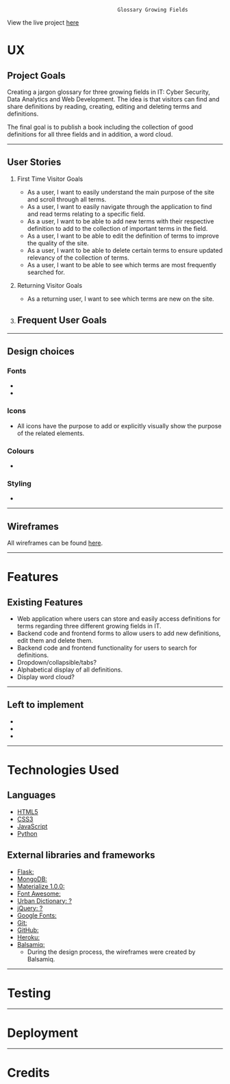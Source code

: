                                         Glossary Growing Fields
View the live project <a href="" target="_blank">here</a>

# UX
## Project Goals
Creating a jargon glossary for three growing fields in IT: Cyber Security, Data Analytics and Web Development. The idea is that visitors can find and share definitions by reading, creating, editing and deleting terms and definitions.

The final goal is to publish a book including the collection of good definitions for all three fields and in addition, a word cloud.

----
## User Stories
1. First Time Visitor Goals
    - As a user, I want to easily understand the main purpose of the site and scroll through all terms.
    - As a user, I want to easily navigate through the application to find and read terms relating to a specific field.
    - As a user, I want to be able to add new terms with their respective definition to add to the collection of important terms in the field.
    - As a user, I want to be able to edit the definition of terms to improve the quality of the site.
    - As a user, I want to be able to delete certain terms to ensure updated relevancy of the collection of terms.
    - As a user, I want to be able to see which terms are most frequently searched for.

2. Returning Visitor Goals
    - As a returning user, I want to see which terms are new on the site.

3. Frequent User Goals
    - 
    
----
## Design choices
### Fonts
- 
- 
### Icons
- All icons have the purpose to add or explicitly visually show the purpose of the related elements.
### Colours
- 
### Styling
- 


----
## Wireframes

All wireframes can be found <a href="" target="_blank">here</a>.

----
# Features
## Existing Features
- Web application where users can store and easily access definitions for terms regarding three different growing fields in IT.
- Backend code and frontend forms to allow users to add new definitions, edit them and delete them.
- Backend code and frontend functionality for users to search for definitions.
- Dropdown/collapsible/tabs?
- Alphabetical display of all definitions.
- Display word cloud?

----
## Left to implement
-
-
-

----
# Technologies Used
## Languages 
- <a href="https://en.wikipedia.org/wiki/HTML5" target="_blank"> HTML5 </a>
- <a href="https://en.wikipedia.org/wiki/CSS" target="_blank"> CSS3 </a>
- <a href="https://en.wikipedia.org/wiki/JavaScript" target="_blank"> JavaScript </a>
- <a href="https://en.wikipedia.org/wiki/Python_(programming_language)" target="_blank"> Python </a>
## External libraries and frameworks
- <a href="https://en.wikipedia.org/wiki/Flask_(web_framework)" target="_blank"> Flask: </a>
- <a href="https://www.mongodb.com/" target="_blank"> MongoDB: </a>
- <a href="https://materializecss.com/" target="_blank"> Materialize 1.0.0: </a>
- <a href="https://fontawesome.com/" target="_blank"> Font Awesome: </a>
- <a href="https://en.wikipedia.org/wiki/Urban_Dictionary" target="_blank"> Urban Dictionary: ? </a> 
- <a href="https://jquery.com/" target="_blank"> jQuery: ? </a>
- <a href="https://fonts.google.com/" target="_blank"> Google Fonts: </a>
- <a href="https://git-scm.com/" target="_blank"> Git: </a>
- <a href="https://github.com/" target="_blank"> GitHub: </a>
- <a href="https://heroku.com/" target="_blank"> Heroku: </a>
- <a href="https://balsamiq.com/" target="_blank"> Balsamiq:</a> 
    - During the design process, the wireframes were created by Balsamiq.
    
----
# Testing

----
# Deployment

----
# Credits
